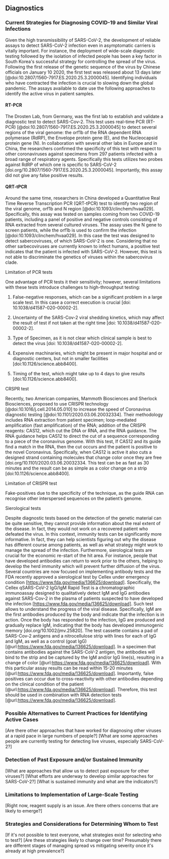 ## Diagnostics

### Current Strategies for Diagnosing COVID-19 and Similar Viral Infections

Given the high transmissibility of SARS-CoV-2, the development of reliable assays to detect SARS-CoV-2 infection even in asymptomatic carriers is vitally important. 
For instance, the deployment of wide-scale diagnostic testing followed by the isolation of infected people has been a key factor in South Korea's successful strategy for controlling the spread of the virus. 
Following the first release of the genetic sequence of the virus by Chinese officials on January 10 2020, the first test was released about 13 days later [@doi:10.2807/1560-7917.ES.2020.25.3.2000045]. 
Identifying individuals who have contracted the infection is crucial to slowing down the global pandemic. 
The assays available to date use the following approaches to identify the active virus in patient samples.

#### RT-PCR 

The Drosten Lab, from Germany, was the first lab to establish and validate a diagnostic test to detect SARS-Cov-2. 
This test uses real-time PCR (RT-PCR) [@doi:10.2807/1560-7917.ES.2020.25.3.2000045] to detect several regions of the viral genome: the orf1b of the RNA dependent RNA polymerase (RdRP), the Envelope protein gene (E), and the Nucleocapsid protein gene (N). 
In collaboration with several other labs in Europe and in China, the researchers confirmed the specificity of this test with respect to other coronaviruses against specimens from 297 patients infected with a broad range of respiratory agents. 
Specifically this tests utilizes two probes against RdRP of which one is specific to SARS-CoV-2 [doi.org/10.2807/1560-7917.ES.2020.25.3.2000045]. 
Importantly, this assay did not give any false positive results.

#### QRT-tPCR

Around the same time, researchers in China developed a Quantitative Real Time Reverse Transcription PCR (QRT-tPCR) test to identify two region of the viral genome, orf1b and N region [@doi:10.1093/clinchem/hvaa029]. 
Specifically, this assay was tested on samples coming from two COVID-19 patients, including a panel of positive and negative controls consisting of RNA extracted from several cultured viruses. 
The assay uses the N gene to screen patients, while the orf1b is used to confirm the infection [@doi:10.1093/clinchem/hvaa029].
In this case the test was designed to detect sabercoviruses, of which SARS-CoV-2 is one. 
Considering that no other sarbecoviruses are currently known to infect humans, a positive test indicates that the patient is infected with SARS-CoV-2. 
However, this test is not able to discriminate the genetics of viruses within the sabercovirus clade. 

Limitation of PCR tests

One advantage of PCR tests it their sensitivity; however, several limitations with these tests introduce challenges to high-throughput testing:

1)	 False-negative responses, which can be a significant problem in a large scale test. In this case a correct execution is crucial [doi: 10.1038/d41587-020-00002-2]. 

2)	Uncertainty of the SARS-Cov-2 viral shedding kinetics, which may affect the result of test if not taken at the right time [doi: 10.1038/d41587-020-00002-2].

3)	Type of Specimen, as it is not clear which clinical sample is best to detect the virus [doi: 10.1038/d41587-020-00002-2].

4)	Expensive machinaries, which might be present in major hospital and or diagnostic centers, but not in smaller facilities [doi:10.1126/science.abb8400]. 

5)	Timing of the test, which might take up to 4 days to give results [doi:10.1126/science.abb8400].

CRSPR test

Recently, two American companies, Mammoth Biosciences and Sherlock Biosciences, proposed to use CRISPR technology [@doi:10.1016/j.cell.2014.05.010] to increase the speed of Coronavirus diagnostic testing [@doi:10.1101/2020.03.06.20032334]. 
Their methodology includes RNA extraction from patient specimen; loop-mediated amplification (fast amplification) of the RNA; addition of the CRISPR reagents: CAS12, which cut the DNA or RNA, and the RNA guidance. 
The RNA guidance helps CAS12 to direct the cut of a sequence corresponding to a piece of the coronavirus genome. 
With this test, If CAS12 and its guide find a match in the RNA, then the cut occurs and the patient is positive to the novel Coronavirus. Specifically, when CAS12 is active it also cuts a designed strand containing molecules that change color once they are free [doi.org/10.1101/2020.03.06.20032334. 
This test can be as fast as 30 minutes and the result can be as simple as a color change on a strip [doi:10.1126/science.abb8400].

Limitation of CRISPR test

Fake-positives due to the specificity of the technique, as the guide RNA can recognise other interspersed sequences on the patient’s genome.

Sierological tests

Despite diagnostic tests based on the detection of the genetic material can be quite sensitive, they cannot provide information about the real extent of the disease. In fact, they would not work on a recovered patient who defeated the virus. 
In this context, immunity tests can be significantly more informative. 
In fact, they can help scientists figuring out why the disease has different course among patients, as well as what strategy might work to manage the spread of the infection. 
Furthermore, sierological tests are crucial for the economic re-start of the hit area. 
For instance, people that have developed antibodies can return to work prior to the others, helping to develop the herd immunity which will prevent further diffusion of the virus.
Several countries are now focused on implementing antibody tests and the FDA recently approved a sierological test by Cellex under emergency condition [https://www.fda.gov/media/136625/download].
Specifically, the Cellex qSARS-CoV-2 IgG/IgM Rapid Test is a chromatographic immunoassay designed to qualitatively detect IgM and IgG antibodies against SARS-Cov-2 in the plasma of patients suspected to have developed the infection [https://www.fda.gov/media/136625/download]. 
Such test allows to understand the progress of the viral disease. Specifically, IgM are the first antibodies produced by the body and indicate that the infection is in action. 
Once the body has responded to the infection, IgG are produced and gradually replace IgM, indicating that the body has developed immunogenic memory [doi.org/10.1002/jmv.25820]. 
The test cassette contains a pad of SARS-Cov-2 antigens and a nitrocellulose strip with lines for each of IgG and IgM, as well as a control (goat IgG) [@url:https://www.fda.gov/media/136625/download].
In a specimen that contains antibodies against the SARS-CoV-2 antigen, the antibodies will bind to the strip and be captured by the IgM and/or IgG line(s), resulting in a change of color [@url:https://www.fda.gov/media/136625/download]. 
With this particular assay results can be read within 15-20 minutes [@url:https://www.fda.gov/media/136625/download]. 
Importantly, false positives can occur due to cross-reactivity with other antibodies depending on the clinical condition of the patient [@url:https://www.fda.gov/media/136625/download]. 
Therefore, this test should be used in combination with RNA detection tests [@url:https://www.fda.gov/media/136625/download]. 

### Possible Alternatives to Current Practices for Identifying Active Cases

[Are there other approaches that have worked for diagnosing other viruses at a rapid pace in large numbers of people?]
[What are some approaches people are currently testing for detecting live viruses, especially SARS-CoV-2?]

### Detection of Past Exposure and/or Sustained Immunity

[What are approaches that allow us to detect past exposure for other viruses?]
[What efforts are underway to develop similar approaches for SARS-CoV-2?]
[What is sustained immunity and what are the indicators?]

### Limitations to Implementation of Large-Scale Testing

[Right now, reagent supply is an issue. Are there others concerns that are likely to emerge?]

### Strategies and Considerations for Determining Whom to Test

[If it's not possible to test everyone, what strategies exist for selecting who to test?]
[Are these strategies likely to change over time? Presumably there are different stages of managing spread vs mitigating severity once it's already at high prevalence?]
